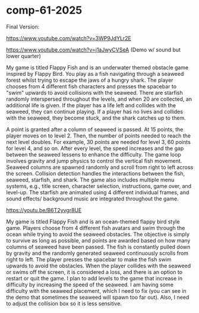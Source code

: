 # comp-61-2025


Final Version: 

https://www.youtube.com/watch?v=3WP9JdYLr2E 

https://www.youtube.com/watch?v=j1aJwyCVSeA   (Demo w/ sound but lower quarter)

My game is titled Flappy Fish and is an underwater themed obstacle game inspired by Flappy Bird. You play as a fish navigating through a seaweed forest whilst trying to escape the jaws of a hungry shark. The player chooses from 4 different fish characters and presses the spacebar to "swim" upwards to avoid collisions with the seaweed. There are starfish randomly interspersed throughout the levels, and when 20 are collected, an additional life is given. If the player has a life left and collides with the seaweed, they can continue playing. If a player has no lives and collides with the seaweed, they become stuck, and the shark catches up to them. 

A point is granted after a column of seaweed is passed. At 15 points, the player moves on to level 2. Then, the number of points needed to reach the next level doubles. For example, 30 points are needed for level 3, 60 points for level 4, and so on. After every level, the speed increases and the gap between the seaweed lessens to enhance the difficulty. The game loop involves gravity and jump physics to control the vertical fish movement. Seaweed columns are spawned randomly and scroll from right to left across the screen. Collision detection handles the interactions between the fish, seaweed, starfish, and shark. The game also includes multiple menu systems, e.g., title screen, character selection, instructions, game over, and level-up. The starfish are animated using 4 different individual frames, and sound effects/ background music are integrated throughout the game.



https://youtu.be/B6T2yvgr8UE 

My game is titled Flappy Fish and is an ocean-themed flappy bird style game. Players choose from 4 different fish avatars and swim through the ocean while trying to avoid the seaweed obstacles. The objective is simply to survive as long as possible, and points are awarded based on how many columns of seaweed have been passed.
The fish is constantly pulled down by gravity and the randomly generated seaweed continuously scrolls from right to left. The player presses the spacebar to make the fish swim upwards to avoid the obstacles. When the player collides with the seaweed or swims off the screen, it is considered a loss, and there is an option to restart or quit the game.
I plan to add levels to the game that increase in difficulty by increasing the speed of the seaweed. I am having some difficulty with the seaweed placement, which I need to fix (you can see in the demo that sometimes the seaweed will spawn too far out). Also, I  need to adjust the collision box so it is less sensitive. 
